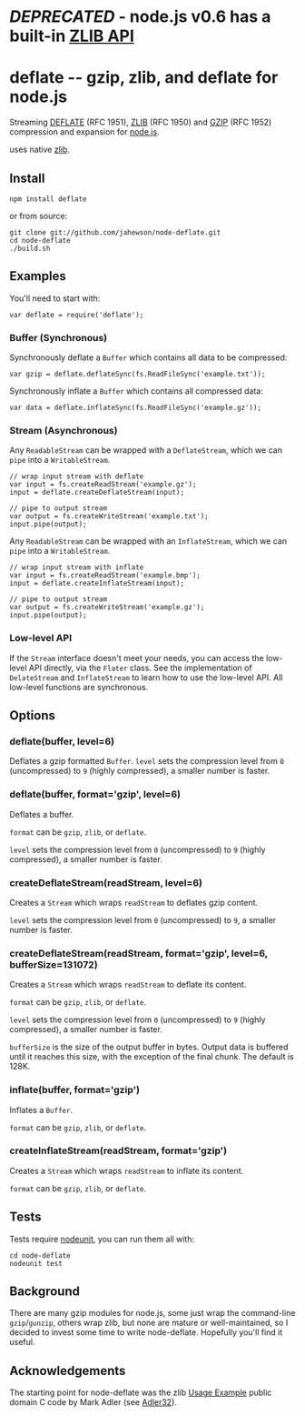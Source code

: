# *DEPRECATED* - node.js v0.6 has a built-in [ZLIB API](http://nodejs.org/docs/v0.6.2/api/zlib.html)

# deflate -- gzip, zlib, and deflate for node.js
Streaming [DEFLATE](http://tools.ietf.org/html/rfc1951) (RFC 1951), [ZLIB](http://tools.ietf.org/html/rfc1950)
(RFC 1950) and [GZIP](http://tools.ietf.org/html/rfc1952) (RFC 1952) compression and expansion for
[node.js](http://nodejs.org/).

uses native [zlib](http://zlib.net).

## Install

    npm install deflate

or from source:

    git clone git://github.com/jahewson/node-deflate.git
    cd node-deflate
    ./build.sh

## Examples

You'll need to start with:

    var deflate = require('deflate');

### Buffer (Synchronous)

Synchronously deflate a `Buffer` which contains all data to be compressed:

	var gzip = deflate.deflateSync(fs.ReadFileSync('example.txt'));
	
Synchronously inflate a `Buffer` which contains all compressed data:

	var data = deflate.inflateSync(fs.ReadFileSync('example.gz'));

### Stream (Asynchronous)

Any `ReadableStream` can be wrapped with a `DeflateStream`, which we can `pipe` into a `WritableStream`.

	// wrap input stream with deflate
	var input = fs.createReadStream('example.gz');
	input = deflate.createDeflateStream(input);
	
	// pipe to output stream
	var output = fs.createWriteStream('example.txt');
	input.pipe(output);
	
Any `ReadableStream` can be wrapped with an `InflateStream`, which we can `pipe` into a `WritableStream`.

	// wrap input stream with inflate
	var input = fs.createReadStream('example.bmp');
	input = deflate.createInflateStream(input);
	
	// pipe to output stream
	var output = fs.createWriteStream('example.gz');
	input.pipe(output);

### Low-level API

If the `Stream` interface doesn't meet your needs, you can access the low-level API directly, via
the `Flater` class. See the implementation of `DelateStream` and `InflateStream` to learn how to use
the low-level API. All low-level functions are synchronous.

## Options

### deflate(buffer, level=6)
Deflates a gzip formatted `Buffer`. `level` sets the compression level from `0` (uncompressed) to `9` (highly compressed), 
a smaller number is faster.

### deflate(buffer, format='gzip', level=6)
Deflates a buffer.

`format` can be `gzip`, `zlib`, or `deflate`.

`level` sets the compression level from `0` (uncompressed) to `9` (highly compressed), 
a smaller number is faster.

### createDeflateStream(readStream, level=6)
Creates a `Stream` which wraps `readStream` to deflates gzip content.

`level` sets the compression level from `0` (uncompressed) to `9`, a smaller number is faster.

### createDeflateStream(readStream, format='gzip', level=6, bufferSize=131072)
Creates a `Stream` which wraps `readStream` to deflate its content.

`format` can be `gzip`, `zlib`, or `deflate`.

`level` sets the compression level from `0` (uncompressed) to `9` (highly compressed), 
a smaller number is faster.

`bufferSize` is the size of the output buffer in bytes. Output data is buffered until it reaches
this size, with the exception of the final chunk. The default is 128K.

### inflate(buffer, format='gzip')
Inflates a `Buffer`.

`format` can be `gzip`, `zlib`, or `deflate`.

### createInflateStream(readStream, format='gzip')
Creates a `Stream` which wraps `readStream` to inflate its content.

`format` can be `gzip`, `zlib`, or `deflate`.

## Tests
Tests require [nodeunit](https://github.com/caolan/nodeunit), you can run them all with:
	
	cd node-deflate
    nodeunit test
	
## Background

There are many gzip modules for node.js, some just wrap the command-line `gzip`/`gunzip`,
others wrap zlib, but none are mature or well-maintained, so I decided to
invest some time to write node-deflate. Hopefully you'll find it useful.

## Acknowledgements

The starting point for node-deflate was the zlib [Usage Example](http://zlib.net/zpipe.c)
public domain C code by Mark Adler (see [Adler32](http://en.wikipedia.org/wiki/Adler-32)).